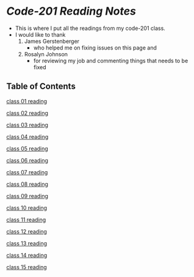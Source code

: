 
# _Code-201 Reading Notes_

- This is where I put all the readings from my code-201 class.
- I would like to thank
    1. James Gerstenberger 
        - who helped me on fixing issues on this page and
    2. Rosalyn Johnson 
        - for reviewing my job and commenting things that needs to be fixed 

## **Table of Contents**

[class 01 reading](class-01.md)

[class 02 reading](https://wondwosentsige.github.io/code-201-reading-notes/class-02)

[class 03 reading](https://wondwosentsige.github.io/code-201-reading-notes/class-03)

[class 04 reading](https://wondwosentsige.github.io/code-201-reading-notes/class-04)

[class 05 reading](https://wondwosentsige.github.io/code-201-reading-notes/class-05)

[class 06 reading](class-06.md)

[class 07 reading](https://wondwosentsige.github.io/code-201-reading-notes/class-07)

[class 08 reading](https://wondwosentsige.github.io/code-201-reading-notes/class-08)

[class 09 reading](https://wondwosentsige.github.io/code-201-reading-notes/class-09)

[class 10 reading](https://wondwosentsige.github.io/code-201-reading-notes/class-10)

[class 11 reading](https://wondwosentsige.github.io/code-201-reading-notes/class-11)

[class 12 reading](class-12.md)

[class 13 reading](https://wondwosentsige.github.io/code-201-reading-notes/class-13)

[class 14 reading](https://wondwosentsige.github.io/code-201-reading-notes/class-14)

[class 15 reading](https://wondwosentsige.github.io/code-201-reading-notes/class-15)